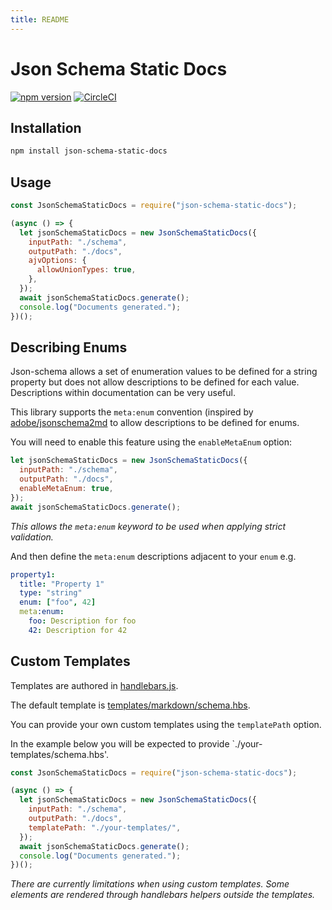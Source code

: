 ```yaml
---
title: README
---
```


# Json Schema Static Docs

[![npm version](https://badge.fury.io/js/json-schema-static-docs.svg)](https://badge.fury.io/js/json-schema-static-docs) [![CircleCI](https://circleci.com/gh/tomcollins/json-schema-static-docs/tree/master.svg?style=svg)](https://circleci.com/gh/tomcollins/json-schema-static-docs/tree/master)

## Installation

```bash
npm install json-schema-static-docs
```

## Usage

```javascript
const JsonSchemaStaticDocs = require("json-schema-static-docs");

(async () => {
  let jsonSchemaStaticDocs = new JsonSchemaStaticDocs({
    inputPath: "./schema",
    outputPath: "./docs",
    ajvOptions: {
      allowUnionTypes: true,
    },
  });
  await jsonSchemaStaticDocs.generate();
  console.log("Documents generated.");
})();
```

## Describing Enums

Json-schema allows a set of enumeration values to be defined for a string property but does not allow descriptions to be defined for each value. Descriptions within documentation can be very useful.

This library supports the `meta:enum` convention (inspired by [adobe/jsonschema2md](https://github.com/adobe/jsonschema2md) to allow descriptions to be defined for enums.

You will need to enable this feature using the `enableMetaEnum` option:

```javascript
let jsonSchemaStaticDocs = new JsonSchemaStaticDocs({
  inputPath: "./schema",
  outputPath: "./docs",
  enableMetaEnum: true,
});
await jsonSchemaStaticDocs.generate();
```

_This allows the `meta:enum` keyword to be used when applying strict validation._

And then define the `meta:enum` descriptions adjacent to your `enum` e.g.

```yml
property1:
  title: "Property 1"
  type: "string"
  enum: ["foo", 42]
  meta:enum:
    foo: Description for foo
    42: Description for 42
```

## Custom Templates

Templates are authored in [handlebars.js](https://handlebarsjs.com).

The default template is [templates/markdown/schema.hbs](https://github.com/tomcollins/json-schema-static-docs/blob/master/templates/markdown/schema.hbs).

You can provide your own custom templates using the `templatePath` option.

In the example below you will be expected to provide `./your-templates/schema.hbs'.

```javascript
const JsonSchemaStaticDocs = require("json-schema-static-docs");

(async () => {
  let jsonSchemaStaticDocs = new JsonSchemaStaticDocs({
    inputPath: "./schema",
    outputPath: "./docs",
    templatePath: "./your-templates/",
  });
  await jsonSchemaStaticDocs.generate();
  console.log("Documents generated.");
})();
```

_There are currently limitations when using custom templates. Some elements are rendered through handlebars helpers outside the templates._

